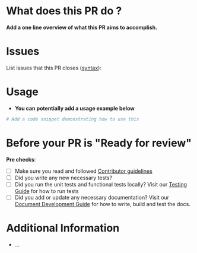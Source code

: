 # What does this PR do ?

**Add a one line overview of what this PR aims to accomplish.**

# Issues
List issues that this PR closes ([syntax](https://docs.github.com/en/issues/tracking-your-work-with-issues/using-issues/linking-a-pull-request-to-an-issue#linking-a-pull-request-to-an-issue-using-a-keyword)):


# Usage
* **You can potentially add a usage example below**

```python
# Add a code snippet demonstrating how to use this 
```

# Before your PR is "Ready for review"
**Pre checks**:
- [ ] Make sure you read and followed [Contributor guidelines](/NVIDIA/NeMo-RL/blob/main/CONTRIBUTING.md)
- [ ] Did you write any new necessary tests?
- [ ] Did you run the unit tests and functional tests locally? Visit our [Testing Guide](/NVIDIA/NeMo-RL/blob/main/docs/testing.md) for how to run tests
- [ ] Did you add or update any necessary documentation? Visit our [Document Development Guide](/NVIDIA/NeMo-RL/blob/main/docs/documentation.md) for how to write, build and test the docs.

# Additional Information
* ...
